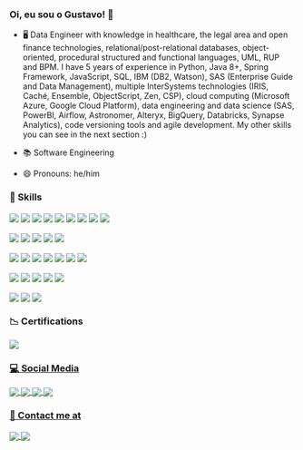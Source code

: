 ### Oi, eu sou o Gustavo! 👋




- 🖥️ Data Engineer with knowledge in healthcare, the legal area and open finance technologies, relational/post-relational databases, object-oriented, procedural structured and functional languages, UML, RUP and BPM. I have 5 years of experience in Python, Java 8+, Spring Framework, JavaScript, SQL, IBM (DB2, Watson), SAS (Enterprise Guide and Data Management), multiple InterSystems technologies (IRIS, Caché, Ensemble, ObjectScript, Zen, CSP), cloud computing (Microsoft Azure, Google Cloud Platform), data engineering and data science (SAS, PowerBI, Airflow, Astronomer, Alteryx, BigQuery, Databricks, Synapse Analytics), code versioning tools and agile development. My other skills you can see in the next section :)

- 📚 Software Engineering 
      
- 😄 Pronouns: he/him

### 🚀 Skills     
<div style="display: inline_block"> 
      <img align="center" src="https://img.shields.io/badge/Python-14354C?style=for-the-badge&logo=python&logoColor=white">
      <img align="center" src="https://img.shields.io/badge/Rust-000000?style=for-the-badge&logo=rust&logoColor=white">
      <img align="center" src="https://img.shields.io/badge/JavaScript-F7DF1E?style=for-the-badge&logo=javascript&logoColor=black">
      <img align="center" src="https://img.shields.io/badge/Markdown-000000?style=for-the-badge&logo=markdown&logoColor=white">
      <img align="center" src="https://img.shields.io/badge/C-00599C?style=for-the-badge&logo=c&logoColor=white">
      <img align="center" src="https://img.shields.io/badge/C%2B%2B-00599C?style=for-the-badge&logo=c%2B%2B&logoColor=white">
      <img align="center" src="https://img.shields.io/badge/Java-ED8B00?style=for-the-badge&logo=java&logoColor=white">
      <img align="center" src="https://img.shields.io/badge/HTML-239120?style=for-the-badge&logo=html5&logoColor=white">
      <img align="center" src="https://img.shields.io/badge/CSS-239120?&style=for-the-badge&logo=css3&logoColor=white">  
</div>
<div style="display:inline_block">
      <br>
      <img align="center" src="https://img.shields.io/badge/Node.js-43853D?style=for-the-badge&logo=node.js&logoColor=white">
      <img align="center" src="https://img.shields.io/badge/Angular-DD0031?style=for-the-badge&logo=angular&logoColor=white">
      <img align="center" src="https://img.shields.io/badge/Ionic-3880FF?style=for-the-badge&logo=ionic&logoColor=white">
      <img align="center" src="https://img.shields.io/badge/Django-092E20?style=for-the-badge&logo=django&logoColor=white">
      <img align="center" src="https://img.shields.io/badge/Spring-6DB33F?style=for-the-badge&logo=spring&logoColor=white"> 
</div>

<div style="display:inline_block">
      <br>
      <img align="center" src="https://img.shields.io/badge/redis-%23DD0031.svg?&style=for-the-badge&logo=redis&logoColor=white">
      <img align="center" src="https://img.shields.io/badge/Databricks-FF3621?style=for-the-badge&logo=Databricks&logoColor=white">
      <img align="center" src="https://img.shields.io/badge/MySQL-005C84?style=for-the-badge&logo=mysql&logoColor=white">
      <img align="center" src="https://img.shields.io/badge/MongoDB-4EA94B?style=for-the-badge&logo=mongodb&logoColor=white">
      <img align="center" src="https://img.shields.io/badge/Elastic_Search-005571?style=for-the-badge&logo=elasticsearch&logoColor=white">
      <img align="center" src="https://img.shields.io/badge/Oracle-F80000?style=for-the-badge&logo=Oracle&logoColor=white">
      <img align="center" src="https://img.shields.io/badge/PostgreSQL-316192?style=for-the-badge&logo=postgresql&logoColor=white"> 
     
      
</div>

<div style="display:inline_block">
      <br>  
      <!-- InterSystems badges made by Victor Goulart - http://www.victorgoulart.com/ -->
      <img align="center" src="https://svgshare.com/i/hQ1.svg">
      <img align="center" src="https://svgshare.com/i/hMY.svg">
      <img align="center" src="https://svgshare.com/i/hNG.svg">
      <img align="center" src="https://svgshare.com/i/hP6.svg">
      <img align="center" src="https://svgshare.com/i/hQ0.svg">
</div>
      
<div style="display:inline_block">
      <br>
      <img align="center" src="https://img.shields.io/badge/Google_Cloud-4285F4?style=for-the-badge&logo=google-cloud&logoColor=white">
      <img align="center" src="https://img.shields.io/badge/microsoft%20azure-0089D6?style=for-the-badge&logo=microsoft-azure&logoColor=white">
      <img align="center" src="https://img.shields.io/badge/Amazon_AWS-232F3E?style=for-the-badge&logo=amazon-aws&logoColor=white">  
</div>

### 📉 Certifications
<div style="display: inline_block">     
     <a href="#"> <img align="center" src="https://i.imgur.com/mlg5mjk.png">
 </div>

### 💻 Social Media
<div style="display: inline_block">     
     <a href="https://www.linkedin.com/in/gustavribeiro/"> <img align="center" src="https://img.shields.io/badge/LinkedIn-0077B5?style=for-the-badge&logo=linkedin&logoColor=white">
     <a href="https://stackoverflow.com/users/16722484/gustavo-ribeiro"> <img align="center" src="https://img.shields.io/badge/Stack_Overflow-FE7A16?style=for-the-badge&logo=stack-overflow&logoColor=white">
     <a href="https://www.instagram.com/gustavribeiro/"> <img align="center" src="https://img.shields.io/badge/Instagram-E4405F?style=for-the-badge&logo=instagram&logoColor=white">   
     <a href="https://medium.com/@ribeirogustavo"> <img align="center" src="https://img.shields.io/badge/Medium-12100E?style=for-the-badge&logo=medium&logoColor=white">
 </div>
           
### 📱 Contact me at
<div style="display: inline_block">     
     <a href="mailto:gustavribeirods@gmail.com"> <img align="center" src="https://img.shields.io/badge/Gmail-D14836?style=for-the-badge&logo=gmail&logoColor=white">
     <a href="https://wa.me/message/RVPFLMG4RYSTO1"> <img align="center" src="https://img.shields.io/badge/WhatsApp-25D366?style=for-the-badge&logo=whatsapp&logoColor=white">
</div>
          

     

